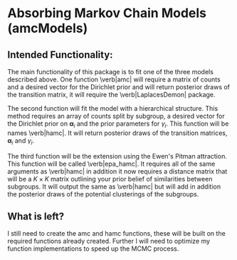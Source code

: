 # Absorbing Markov Chain Models (amcModels)

## Intended Functionality:

The main functionality of this package is to fit one of the three models described above. One function \verb|amc| will require a matrix of counts and a desired vector for the Dirichlet prior and will return posterior draws of the transition matrix, it will require the \verb|LaplacesDemon| package.

The second function will fit the model with a hierarchical structure. This method requires an array of counts split by subgroup, a desired vector for the Dirichlet prior on $\boldsymbol{\alpha}_i$ and the prior parameters for $\gamma_i$. This function will be names \verb|hamc|. It will return posterior draws of the transition matrices, $\boldsymbol{\alpha}_i$ and $\gamma_i$.

The third function will be the extension using the Ewen's Pitman attraction. This function will be called \verb|epa_hamc|. It requires all of the same arguments as \verb|hamc| in addition it now requires a distance matrix that will be a $K \times K$ matrix outlining your prior belief of similarities between subgroups. It will output the same as \verb|hamc| but will add in addition the posterior draws of the potential clusterings of the subgroups.


## What is left?

I still need to create the amc and hamc functions, these will be built on the required functions already created. Further I will need to optimize my function implementations to speed up the MCMC process.
